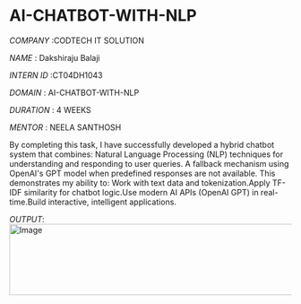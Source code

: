 # AI-CHATBOT-WITH-NLP

*COMPANY* :CODTECH IT SOLUTION

*NAME* : Dakshiraju Balaji

*INTERN ID* :CT04DH1043

*DOMAIN* : AI-CHATBOT-WITH-NLP

*DURATION* : 4 WEEKS

*MENTOR* : NEELA SANTHOSH

By completing this task, I have successfully developed a hybrid chatbot system that combines:
Natural Language Processing (NLP) techniques for understanding and responding to user queries.
A fallback mechanism using OpenAI's GPT model when predefined responses are not available.
This demonstrates my ability to:
Work with text data and tokenization.Apply TF-IDF similarity for chatbot logic.Use modern AI APIs (OpenAI GPT) in real-time.Build interactive, intelligent applications.

*OUTPUT*:<img width="795" height="127" alt="Image" src="https://github.com/user-attachments/assets/6124e200-ff04-4ce3-ad86-852a4582ef39" />
